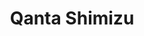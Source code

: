 ---
title: Qanta Shimizu
affiliation:
- class: Spring 2014
  role: Visitor
twitter:
github:
website:
place:
---